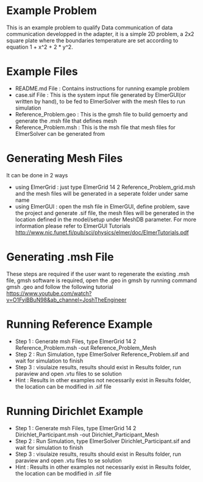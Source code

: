 # Example Problem
This is an example problem to qualify Data communication of data communication
developped in the adapter, it is a simple 2D problem, a 2x2 square plate
where the boundaries temperature are set according to equation 1 + x^2 + 2 * y^2.

# Example Files
* README.md File          : Contains instructions for running example problem 
* case.sif File           : This is the system input file generated by ElmerGUI(or written by hand), to be fed to ElmerSolver with the mesh files to run simulation 
* Reference_Problem.geo   : This is the gmsh file to build gemoerty and generate the .msh file that defines mesh 
* Reference_Problem.msh   : This is the msh file that mesh files for ElmerSolver can be generated from 

# Generating Mesh Files
It can be done in 2 ways
* using ElmerGrid : just type ElmerGrid 14 2 Reference_Problem_grid.msh and the mesh files will be generated in a seperate folder under same name
* using ElmerGUI  : open the msh file in ElmerGUI, define problem, save the project and generate .sif file, the mesh files will be generated in the location defined
                  in the model/setup under MeshDB parameter. For more information please refer to ElmerGUI Tutorials 
                  http://www.nic.funet.fi/pub/sci/physics/elmer/doc/ElmerTutorials.pdf

# Generating .msh File
These steps are required if the user want to regenerate the existing .msh file, gmsh software is required, open the .geo in gmsh by running command
gmsh <FileName>.geo and follow the following tutorial https://www.youtube.com/watch?v=O1FyiBBuN98&ab_channel=JoshTheEngineer

# Running Reference Example
* Step 1    : Generate msh Files, type ElmerGrid 14 2 Reference_Problem.msh -out Reference_Problem_Mesh
* Step 2    : Run Simulation, type ElmerSolver Reference_Problem.sif and wait for simulation to finish
* Step 3    : visulaize results, results should exist in Results folder, run paraview and open .vtu files to se solution
* Hint      : Results in other examples not necessarily exist in Results folder, the location can be modified in .sif file

# Running Dirichlet Example
* Step 1    : Generate msh Files, type ElmerGrid 14 2 Dirichlet_Participant.msh -out Dirichlet_Participant_Mesh
* Step 2    : Run Simulation, type ElmerSolver Dirichlet_Participant.sif and wait for simulation to finish
* Step 3    : visulaize results, results should exist in Results folder, run paraview and open .vtu files to se solution
* Hint      : Results in other examples not necessarily exist in Results folder, the location can be modified in .sif file